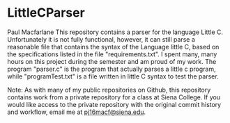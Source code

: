 # LittleCParser
Paul Macfarlane
This repository contains a parser for the language Little C. Unfortunately it is not fully functional, however, it can still parse a reasonable file that contains the syntax of the Language little C, based on the specifications listed in the file "requirements.txt". I spent many, many hours on this project during the semester and am proud of my work. The program "parser.c" is the program that actually parses a little c program, while "programTest.txt" is a file written in little C syntax to test the parser.  
  
Note: As with many of my public repositories on Github, this repository contains work from a private repository for a class at Siena College. If you would like access to the private repository with the original commit history and workflow, email me at pj16macf@siena.edu.
